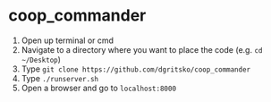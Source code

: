# coop_commander

1. Open up terminal or cmd
2. Navigate to a directory where you want to place the code (e.g. `cd ~/Desktop`)
3. Type `git clone https://github.com/dgritsko/coop_commander`
4. Type `./runserver.sh`
5. Open a browser and go to `localhost:8000`
